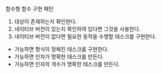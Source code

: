 함수형 함수 구현 패턴

1. 대상이 존재하는지 확인한다.
2. 네이티브 버전이 있는지 확인하여 있다면 그것을 사용한다.
3. 네이티브 버전이 없다면 필요한 동작을 수행할 태스크를 구현한다.
  - 가능하면 형식이 정해진 태스크를 구현한다.
  - 가능하면 인자가 명확한 태스크를 만든다.
  - 가능하면 인자의 개수가 명확한 태스크를 만든다.
  
```javascript

```